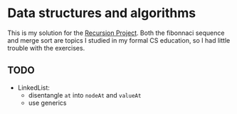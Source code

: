 # Data structures and algorithms

This is my solution for the [Recursion Project](https://www.theodinproject.com/lessons/javascript-recursion). Both the fibonnaci sequence and merge sort are topics I studied in my formal CS education, so I had little trouble with the exercises.

## TODO
- LinkedList:
    - disentangle `at` into `nodeAt` and `valueAt`
    - use generics